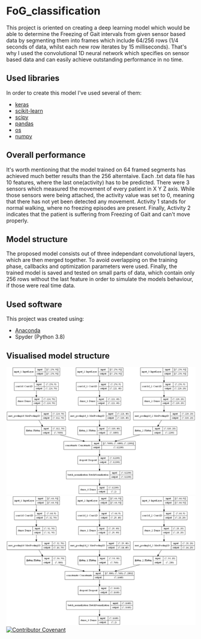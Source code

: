 # FoG_classification
This project is oriented on creating a deep learning model which would be able to determine the Freezing of Gait intervals from given sensor based data by segmenting them into frames which include 64/256 rows (1/4 seconds of data, whilst each new row iterates by 15 milliseconds). That's why I used the convolutional 1D neural network which specifies on sensor based data and can easily achieve outstanding performance in no time. 
## Used libraries
In order to create this model I've used several of them:
* [keras](https://pypi.org/project/Keras/)
* [scikit-learn](https://scikit-learn.org/stable/install.html)
* [scipy](https://www.scipy.org/install.html)
* [pandas](https://pandas.pydata.org/pandas-docs/stable/getting_started/install.html)
* [os](https://www.geeksforgeeks.org/os-module-python-examples/)
* [numpy](https://numpy.org/install/)
## Overall performance
It's worth mentioning that the model trained on 64 framed segments has achieved much better results than the 256 alterntaive. Each .txt data file has 10 features, where the last one(activity) has to be predicted. There were 3 sensors which measured the movement of every patient in X Y Z axis. While those sensors were being attached, the activity value was set to 0, meaning that there has not yet been detected any movement. Activity 1 stands for normal walking, where no freezing episodes are present. Finally, Activity 2 indicates that the patient is suffering from Freezing of Gait and can't move properly.
## Model structure
The proposed model consists out of three independant convolutional layers, which are then merged together. To avoid overlapping on the training phase, callbacks and optimization parameters were used. Finally, the trained model is saved and tested on small parts of data, which contain only 256 rows without the last feature in order to simulate the models behaviour, if those were real time data.
## Used software
This project was created using:
* [Anaconda](https://www.anaconda.com/products/individual)
* Spyder (Python 3.8)
## Visualised model structure
![CNN1D with 256 framed segments](./Model_plots/model_plot.png)
![CNN1D with 64 framed segments](./Model_plots/model_plot_64.png)
[![Contributor Covenant](https://img.shields.io/badge/Contributor%20Covenant-2.0-4baaaa.svg)](code_of_conduct.md)
